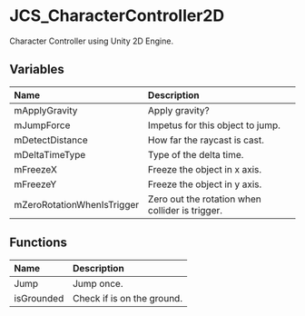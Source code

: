 # JCS_CharacterController2D

Character Controller using Unity 2D Engine.

## Variables

| Name                       | Description                                     |
|:---------------------------|:------------------------------------------------|
| mApplyGravity              | Apply gravity?                                  |
| mJumpForce                 | Impetus for this object to jump.                |
| mDetectDistance            | How far the raycast is cast.                    |
| mDeltaTimeType             | Type of the delta time.                         |
| mFreezeX                   | Freeze the object in x axis.                    |
| mFreezeY                   | Freeze the object in y axis.                    |
| mZeroRotationWhenIsTrigger | Zero out the rotation when collider is trigger. |

## Functions

| Name       | Description                |
|:-----------|:---------------------------|
| Jump       | Jump once.                 |
| isGrounded | Check if is on the ground. |
